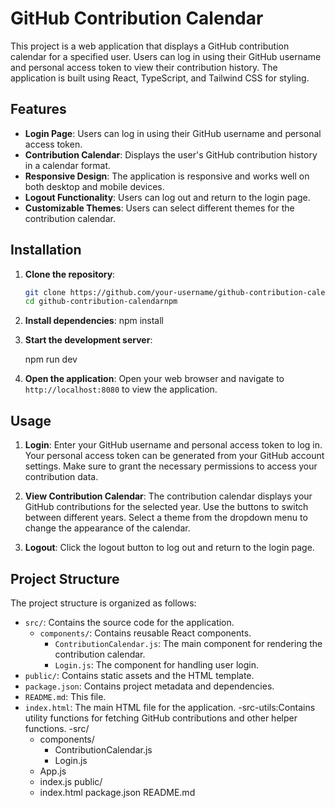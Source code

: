 # GitHub Contribution Calendar

This project is a web application that displays a GitHub contribution calendar for a specified user. Users can log in using their GitHub username and personal access token to view their contribution history. The application is built using React, TypeScript, and Tailwind CSS for styling.

## Features

- **Login Page**: Users can log in using their GitHub username and personal access token.
- **Contribution Calendar**: Displays the user's GitHub contribution history in a calendar format.
- **Responsive Design**: The application is responsive and works well on both desktop and mobile devices.
- **Logout Functionality**: Users can log out and return to the login page.
- **Customizable Themes**: Users can select different themes for the contribution calendar.

## Installation

1. **Clone the repository**:
   ```bash
   git clone https://github.com/your-username/github-contribution-calendar.git
   cd github-contribution-calendarnpm
   ```
2. **Install dependencies**:
   npm install
3. **Start the development server**:

   npm run dev

4. **Open the application**: Open your web browser and navigate to `http://localhost:8080` to view the application.

## Usage

1. **Login**: Enter your GitHub username and personal access token to log in. Your personal access token can be generated from your GitHub account settings. Make sure to grant the necessary permissions to access your contribution data.

2. **View Contribution Calendar**: 
    The contribution calendar displays your GitHub contributions for the selected year.
    Use the buttons to switch between different years.
    Select a theme from the dropdown menu to change the appearance of the calendar.

3. **Logout**: Click the logout button to log out and return to the login page.

## Project Structure

The project structure is organized as follows:
- `src/`: Contains the source code for the application.
  - `components/`: Contains reusable React components.
    - `ContributionCalendar.js`: The main component for rendering the contribution calendar.
    - `Login.js`: The component for handling user login.
- `public/`: Contains static assets and the HTML template.
- `package.json`: Contains project metadata and dependencies.
- `README.md`: This file.
- `index.html`: The main HTML file for the application.
-src-utils:Contains utility functions for fetching GitHub contributions and other helper functions.
-src/
  - components/
    - ContributionCalendar.js
    - Login.js
  - App.js
  - index.js
public/
  - index.html
package.json
README.md
